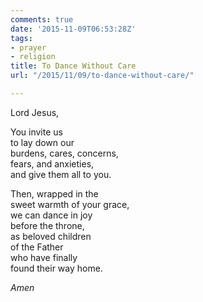 ```yaml
---
comments: true
date: '2015-11-09T06:53:28Z'
tags:
- prayer
- religion
title: To Dance Without Care
url: "/2015/11/09/to-dance-without-care/"

---
```

Lord Jesus,

You invite us  
to lay down our  
burdens, cares, concerns,  
fears, and anxieties,  
and give them all to you.

Then, wrapped in the  
sweet warmth of your grace,  
we can dance in joy  
before the throne,  
as beloved children  
of the Father  
who have finally  
found their way home. 

*Amen*

